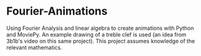 # Fourier-Animations
Using Fourier Analysis and linear algebra to create animations with Python and MoviePy. An example drawing of a treble clef is used (an idea from 3b1b's video on this same project).
This project assumes knowledge of the relevant mathematics.
